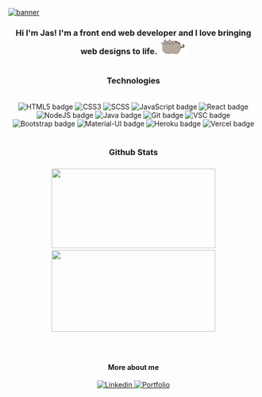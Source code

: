


<a href="https://github.com/jasmincher" target="_blank">![banner](smoke.gif)</a>


<div align="center"> 
<h3 id="intro">

Hi I'm Jas! I'm a front end web developer and I love bringing web designs to life. 
<img src="pusheen.gif" width="55px" style="vertical-align:bottom">
</h3>
</div>




#


<h3 align="center">Technologies</h3>
<br>

<div align="center">

<img alt="HTML5 badge" src="https://img.shields.io/badge/HTML%20-%234a25b0.svg?style=for-the-badge&for-the-badge&logo=html5&logoColor=white" height=25 width=60/>

<img alt="CSS3" src="https://img.shields.io/badge/CSS%20-%234a25b0.svg?style=for-the-badge&for-the-badge&logo=css3&logoColor=white" height=25 width=60/> 

<img alt="SCSS" src="https://img.shields.io/badge/SCSS%20-%234a25b0.svg?style=for-the-badge&for-the-badge&logo=SASS&logoColor=white" height=25 width=60/> 

<img alt="JavaScript badge" src="https://img.shields.io/badge/JavaScript%20-%234a25b0.svg?style=for-the-badge&for-the-badge&logo=javascript&logoColor=white" height=25 width=90/> 

<img alt="React badge" src="https://img.shields.io/badge/React%20-%235e23b0.svg?style=for-the-badge&for-the-badge&logo=react&logoColor=white" height=25 width=70/> 

<img alt="NodeJS badge" src="https://img.shields.io/badge/Node.js%20-%235e23b0.svg?style=for-the-badge&for-the-badge&logo=node.js&logoColor=white" height=25 width=80/>

<img alt="Java badge" src="https://img.shields.io/badge/Java%20-%235e23b0.svg?style=for-the-badge&for-the-badge&logo=java&logoColor=white" height=25 width=66/>

<img alt="Git badge" src="https://img.shields.io/badge/Git%20-%237823b0.svg?style=for-the-badge&for-the-badge&logo=git&logoColor=white" height=25 width=60/> 




<img alt="VSC badge" src="https://img.shields.io/badge/Visual Studio Code%20-%237823b0.svg?style=for-the-badge&for-the-badge&logo=visual-studio-code&logoColor=white" height=25 width=150/> 

<img alt="Bootstrap badge" src="https://img.shields.io/badge/Bootstrap%20-%237823b0.svg?style=for-the-badge&for-the-badge&logo=bootstrap&logoColor=white" height=25 width=100/> 

<img alt="Material-UI badge" src="https://img.shields.io/badge/Material ui%20-%239925b0.svg?style=for-the-badge&for-the-badge&logo=material-ui&logoColor=white" height=25 width=100/> 


<img alt="Heroku badge" src="https://img.shields.io/badge/Heroku%20-%239925b0.svg?style=for-the-badge&for-the-badge&logo=heroku&logoColor=white" height=25 width=80/> 

<img alt="Vercel badge" src="https://img.shields.io/badge/Vercel%20-%239925b0.svg?style=for-the-badge&for-the-badge&logo=vercel&logoColor=white" height=25 width=80/> 


 </div>

#
<h3 align="center">Github Stats<h3>



<div align="center">


<img height="160px" width="330px" src="https://github-readme-stats.vercel.app/api?username=jasmincher&hide_border=true&show_icons=true&include_all_commits=true&count_private=true&line_height=24&text_color=000&icon_color=000&bg_color=fff&title_color=000"/>




<img height="164px" width="330px" src="https://github-readme-stats.vercel.app/api/top-langs/?username=jasmincher&hide=html&hide_border=true&card_width=330&layout=compact&langs_count=7&text_color=000&icon_color=000&bg_color=fff&title_color=000"/> 


</div>
<br>


#


<div align="center">
<h4>More about me</h4>

<span>
<a href="https://www.linkedin.com/in/jasmincher/
" target="_blank"><img alt="Linkedin" src="https://img.shields.io/badge/Linkedin%20-%234a25b0.svg?style=for-the-badge&for-the-badge&logo=linkedin&logoColor=white" height=25 width=90/> 
</a>
</span>

<span>
<a href="https://jascodes.com/" target="_blank">
<img alt="Portfolio" src="https://img.shields.io/badge/Portfolio%20-%234a25b0.svg?style=for-the-badge&for-the-badge&logo=safari&logoColor=white" height=25 width=90/> 
</span>
</a>
</div>
